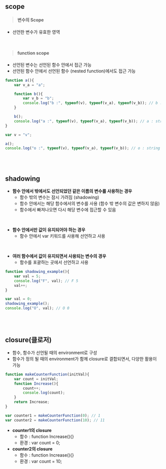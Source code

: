 ## scope
> #### 변수의 Scope
- 선언한 변수가 유효한 영역

<br>

> #### function scope
- 선언된 변수는 선언된 함수 안에서 접근 가능
- 선언된 함수 안에서 선언된 함수 (nested function)에서도 접근 가능
``` javascript
function a(){
    var v_a = "a";

    function b(){
        var v_b = "b";
        console.log("b :", typeof(v), typeof(v_a), typeof(v_b)); // b : string string string
    }

    b();
    console.log("a :", typeof(v), typeof(v_a), typeof(v_b)); // a : string string undefined
}

var v = "v";

a();
console.log("o :", typeof(v), typeof(v_a), typeof(v_b)); // o : string undefined undefined
```

<br><br>

## shadowing
- **함수 안에서 밖에서도 선언되었던 같은 이름의 변수를 사용하는 경우**
  - 함수 밖의 변수는 잠시 가려짐 (shadowing)
  - 함수 안에서는 해당 함수에서의 변수를 사용 (함수 밖 변수의 값은 변하지 않음)
  - 함수에서 빠져나오면 다시 해당 변수에 접근할 수 있음
<br>

- **함수 안에서만 값이 유지되어야 하는 경우**
  - 함수 안에서 var 키워드를 사용해 선언하고 사용
<br>

- **여러 함수에서 값이 유지되면서 사용되는 변수의 경우**
  - 함수를 포괄하는 곳에서 선언하고 사용

``` javascript
function shadowing_example(){
    var val = 5;
    console.log("F", val); // F 5
    val++;
}

var val = 0;
shadowing_example();
console.log("O", val); // O 0
```

<br><br>

## closure(클로저)
- 함수, 함수가 선언될 때의 environment로 구성
- 함수가 정의 될 때의 environment가 함께 closure로 결합되면서, 다양한 활용이 가능
``` javascript
function makeCounterFunction(initVal){
    var count = initVal;
    function Increase(){
        count++;
        console.log(count);
    }
    return Increase;
}

var counter1 = makeCounterFunction(0); // 1
var counter2 = makeCounterFunction(10); // 11
```
- **counter1의 closure**
  - 함수 : function Increase(){}
  - 환경 : var count = 0;
- **counter2의 closure**
  - 함수 : function Increase(){}
  - 환경 : var count = 10;
